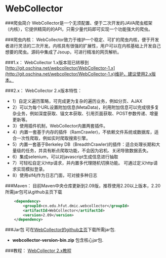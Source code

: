 WebCollector
============

###爬虫简介
WebCollector是一个无须配置、便于二次开发的JAVA爬虫框架（内核），它提供精简的的API，只需少量代码即可实现一个功能强大的爬虫。

###爬虫内核：
WebCollector致力于维护一个稳定、可扩的爬虫内核，便于开发者进行灵活的二次开发。内核具有很强的扩展性，用户可以在内核基础上开发自己想要的爬虫。源码中集成了Jsoup，可进行精准的网页解析。


###1.x：
WebCollector 1.x版本现已转移到[http://git.oschina.net/webcollector/WebCollector-1.x](http://git.oschina.net/webcollector/WebCollector-1.x)维护，建议使用2.x版本。

###2.x：
WebCollector 2.x版本特性：
 * 1）自定义遍历策略，可完成更为复杂的遍历业务，例如分页、AJAX
 * 2）可以为每个URL设置附加信息(MetaData)，利用附加信息可以完成很多复杂业务，例如深度获取、锚文本获取、引用页面获取、POST参数传递、增量更新等。
 * 3）使用插件机制，WebCollector内置两套插件。
 * 4）内置一套基于内存的插件（RamCrawler)，不依赖文件系统或数据库，适合一次性爬取，例如实时爬取搜索引擎。
 * 5）内置一套基于Berkeley DB（BreadthCrawler)的插件：适合处理长期和大量级的任务，并具有断点爬取功能，不会因为宕机、关闭导致数据丢失。 
 * 6）集成selenium，可以对javascript生成信息进行抽取
 * 7）可轻松自定义http请求，并内置多代理随机切换功能。 可通过定义http请求实现模拟登录。 
 * 8）使用slf4j作为日志门面，可对接多种日志


###Maven：
目前Maven中央仓库更新到2.09版，推荐使用2.20以上版本，2.20所需jar包可从github主页下载
```xml
    <dependency>
        <groupId>cn.edu.hfut.dmic.webcollector</groupId>
        <artifactId>WebCollector</artifactId>
        <version>2.09</version>
    </dependency>
```

###Jar包
可在[WebCollector的github主页](https://github.com/CrawlScript/WebCollector)下载所需jar包.

+ __webcollector-version-bin.zip__ 包含核心jar包.


###教程：
[WebCollector 2.x教程](https://github.com/CrawlScript/WebCollector/tree/master/WebCollector/src/main/java/cn/edu/hfut/dmic/webcollector/example)





